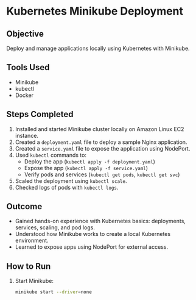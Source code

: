 # Kubernetes Minikube Deployment

## Objective
Deploy and manage applications locally using Kubernetes with Minikube.

## Tools Used
- Minikube
- kubectl
- Docker

## Steps Completed
1. Installed and started Minikube cluster locally on Amazon Linux EC2 instance.
2. Created a `deployment.yaml` file to deploy a sample Nginx application.
3. Created a `service.yaml` file to expose the application using NodePort.
4. Used `kubectl` commands to:
   - Deploy the app (`kubectl apply -f deployment.yaml`)
   - Expose the app (`kubectl apply -f service.yaml`)
   - Verify pods and services (`kubectl get pods`, `kubectl get svc`)
5. Scaled the deployment using `kubectl scale`.
6. Checked logs of pods with `kubectl logs`.

## Outcome
- Gained hands-on experience with Kubernetes basics: deployments, services, scaling, and pod logs.
- Understood how Minikube works to create a local Kubernetes environment.
- Learned to expose apps using NodePort for external access.

## How to Run
1. Start Minikube:  
   ```bash
   minikube start --driver=none
